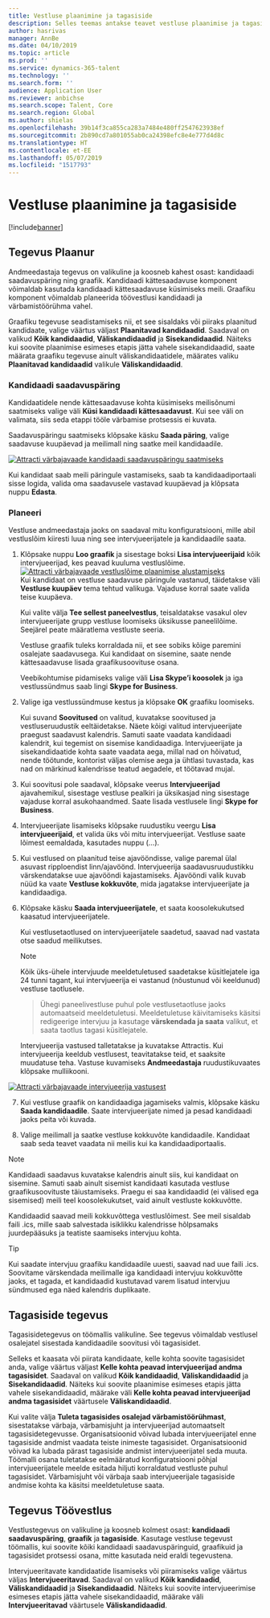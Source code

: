 ```yaml
---
title: Vestluse plaanimine ja tagasiside
description: Selles teemas antakse teavet vestluse plaanimise ja tagasiside tegevuste kohta rakenduses Attract.
author: hasrivas
manager: AnnBe
ms.date: 04/10/2019
ms.topic: article
ms.prod: ''
ms.service: dynamics-365-talent
ms.technology: ''
ms.search.form: ''
audience: Application User
ms.reviewer: anbichse
ms.search.scope: Talent, Core
ms.search.region: Global
ms.author: shielas
ms.openlocfilehash: 39b14f3ca855ca283a7484e480ff2547623938ef
ms.sourcegitcommit: 2b890cd7a801055ab0ca24398efc8e4e777d4d8c
ms.translationtype: HT
ms.contentlocale: et-EE
ms.lasthandoff: 05/07/2019
ms.locfileid: "1517793"
---
```

# <a name="interview-scheduling-and-feedback"></a>Vestluse plaanimine ja tagasiside

[!include[banner](../includes/banner.md)]

## <a name="scheduler-activity"></a>Tegevus Plaanur

Andmeedastaja tegevus on valikuline ja koosneb kahest osast: kandidaadi saadavuspäring ning graafik. Kandidaadi kättesaadavuse komponent võimaldab kasutada kandidaadi kättesaadavuse küsimiseks meili. Graafiku komponent võimaldab planeerida töövestlusi kandidaadi ja värbamistöörühma vahel.

Graafiku tegevuse seadistamiseks nii, et see sisaldaks või piiraks plaanitud kandidaate, valige väärtus väljast **Plaanitavad kandidaadid**. Saadaval on valikud **Kõik kandidaadid**, **Väliskandidaadid** ja **Sisekandidaadid**. Näiteks kui soovite plaanimise esimeses etapis jätta vahele sisekandidaadid, saate määrata graafiku tegevuse ainult väliskandidaatidele, määrates valiku **Plaanitavad kandidaadid** valikule **Väliskandidaadid**.

### <a name="candidate-availability-request"></a>Kandidaadi saadavuspäring

Kandidaatidele nende kättesaadavuse kohta küsimiseks meilisõnumi saatmiseks valige väli **Küsi kandidaadi kättesaadavust**. Kui see väli on valimata, siis seda etappi tööle värbamise protsessis ei kuvata.

Saadavuspäringu saatmiseks klõpsake käsku **Saada päring**, valige saadavuse kuupäevad ja meilimall ning saatke meil kandidaadile.

[![Attracti värbajavaade kandidaadi saadavuspäringu saatmiseks](./media/scheduler-candidate-request.png)](./media/scheduler-candidate-request.png)

Kui kandidaat saab meili päringule vastamiseks, saab ta kandidaadiportaali sisse logida, valida oma saadavusele vastavad kuupäevad ja klõpsata nuppu **Edasta**.

### <a name="schedule"></a>Planeeri
Vestluse andmeedastaja jaoks on saadaval mitu konfiguratsiooni, mille abil vestluslõim kiiresti luua ning see intervjueerijatele ja kandidaadile saata.

1. Klõpsake nuppu **Loo graafik** ja sisestage boksi **Lisa intervjueerijaid** kõik intervjueerijad, kes peavad kuuluma vestluslõime.
[![Attracti värbajavaade vestluslõime plaanimise alustamiseks](./media/schedule-start-over.png)](./media/schedule-start-over.png)   
    Kui kandidaat on vestluse saadavuse päringule vastanud, täidetakse väli **Vestluse kuupäev** tema tehtud valikuga. Vajaduse korral saate valida teise kuupäeva.
    
    Kui valite välja **Tee sellest paneelvestlus**, teisaldatakse vasakul olev intervjueerijate grupp vestluse loomiseks üksikusse paneelilõime. Seejärel peate määratlema vestluste seeria.
    
    Vestluse graafik tuleks korraldada nii, et see sobiks kõige paremini osalejate saadavusega. Kui kandidaat on sisemine, saate nende kättesaadavuse lisada graafikusoovituse osana.
    
    Veebikohtumise pidamiseks valige väli **Lisa Skype’i koosolek** ja iga vestlussündmus saab lingi **Skype for Business**.

2. Valige iga vestlussündmuse kestus ja klõpsake **OK** graafiku loomiseks.

    Kui suvand **Soovitused** on valitud, kuvatakse soovitused ja vestluseruudustik eeltäidetakse. Näete kõigi valitud intervjueerijate praegust saadavust kalendris. Samuti saate vaadata kandidaadi kalendrit, kui tegemist on sisemise kandidaadiga. Intervjueerijate ja sisekandidaatide kohta saate vaadata aega, millal nad on hõivatud, nende töötunde, kontorist väljas olemise aega ja ühtlasi tuvastada, kas nad on märkinud kalendrisse teatud aegadele, et töötavad mujal. 

3. Kui soovitusi pole saadaval, klõpsake veerus **Intervjueerijad** ajavahemikul, sisestage vestluse pealkiri ja üksikasjad ning sisestage vajaduse korral asukohaandmed. Saate lisada vestlusele lingi **Skype for Business**.

4. Intervjueerijate lisamiseks klõpsake ruudustiku veergu **Lisa intervjueerijaid**, et valida üks või mitu intervjueerijat. Vestluse saate lõimest eemaldada, kasutades nuppu (...).
    
5. Kui vestlused on plaanitud teise ajavööndisse, valige paremal ülal asuvast ripploendist linn/ajavöönd. Intervjueerija saadavusruudustikku värskendatakse uue ajavööndi kajastamiseks. Ajavööndi valik kuvab nüüd ka vaate **Vestluse kokkuvõte**, mida jagatakse intervjueerijate ja kandidaadiga. 

6. Klõpsake käsku **Saada intervjueerijatele**, et saata koosolekukutsed kaasatud intervjueerijatele.

    Kui vestlusetaotlused on intervjueerijatele saadetud, saavad nad vastata otse saadud meilikutses.

    >[!NOTE]
    > Kõik üks-ühele intervjuude meeldetuletused saadetakse küsitlejatele iga 24 tunni tagant, kui intervjueerija ei vastanud (nõustunud või keeldunud) vestluse taotlusele.

    > Ühegi paneelivestluse puhul pole vestlusetaotluse jaoks automaatseid meeldetuletusi. Meeldetuletuse käivitamiseks käsitsi redigeerige intervjuu ja kasutage **värskendada ja saata** valikut, et saata taotlus tagasi küsitlejatele.

    Intervjueerija vastused talletatakse ja kuvatakse Attractis. Kui intervjueerija keeldub vestlusest, teavitatakse teid, et saaksite muudatuse teha. Vastuse kuvamiseks **Andmeedastaja** ruudustikuvaates klõpsake mulliikooni.

[![Attracti värbajavaade intervjueerija vastusest](./media/schedule-interviewer-response2.png)](./media/schedule-interviewer-response2.png)

7. Kui vestluse graafik on kandidaadiga jagamiseks valmis, klõpsake käsku **Saada kandidaadile**. Saate intervjueerijate nimed ja pesad kandidaadi jaoks peita või kuvada.

8. Valige meilimall ja saatke vestluse kokkuvõte kandidaadile. Kandidaat saab seda teavet vaadata nii meilis kui ka kandidaadiportaalis.
    
>[!NOTE] 
> Kandidaadi saadavus kuvatakse kalendris ainult siis, kui kandidaat on sisemine. Samuti saab ainult sisemist kandidaati kasutada vestluse graafikusoovituste täiustamiseks. Praegu ei saa kandidaadid (ei välised ega sisemised) meili teel koosolekukutset, vaid ainult vestluste kokkuvõtte.

Kandidaadid saavad meili kokkuvõttega vestluslõimest. See meil sisaldab faili .ics, mille saab salvestada isiklikku kalendrisse hõlpsamaks juurdepääsuks ja teatiste saamiseks intervjuu kohta.

>[!TIP] 
> Kui saadate intervjuu graafiku kandidaadile uuesti, saavad nad uue faili .ics. Soovitame värskendada meilimalle iga kandidaadi intervjuu kokkuvõtte jaoks, et tagada, et kandidaadid kustutavad varem lisatud intervjuu sündmused ega näed kalendris duplikaate. 

## <a name="feedback-activity"></a>Tagasiside tegevus

Tagasisidetegevus on töömallis valikuline. See tegevus võimaldab vestlusel osalejatel sisestada kandidaadile soovitusi või tagasisidet. 

Selleks et kaasata või piirata kandidaate, kelle kohta soovite tagasisidet anda, valige väärtus väljast **Kelle kohta peavad intervjueerijad andma tagasisidet**.  Saadaval on valikud **Kõik kandidaadid**, **Väliskandidaadid** ja **Sisekandidaadid**. Näiteks kui soovite plaanimise esimeses etapis jätta vahele sisekandidaadid, määrake väli **Kelle kohta peavad intervjueerijad andma tagasisidet** väärtusele **Väliskandidaadid**.

Kui valite välja **Tuleta tagasisides osalejad värbamistöörühmast**, sisestatakse värbaja, värbamisjuht ja intervjueerijad automaatselt tagasisidetegevusse. Organisatsioonid võivad lubada intervjueerijatel enne tagasiside andmist vaadata teiste inimeste tagasisidet. Organisatsioonid võivad ka lubada pärast tagasiside andmist intervjueerijatel seda muuta. Töömalli osana tuletatakse eelmääratud konfiguratsiooni põhjal intervjueerijatele meelde esitada hiljuti korraldatud vestluste puhul tagasisidet. Värbamisjuht või värbaja saab intervjueerijale tagasiside andmise kohta ka käsitsi meeldetuletuse saata.

## <a name="interview-activity"></a>Tegevus Töövestlus

Vestlustegevus on valikuline ja koosneb kolmest osast: **kandidaadi saadavuspäring**, **graafik** ja **tagasiside**. Kasutage vestluse tegevust töömallis, kui soovite kõiki kandidaadi saadavuspäringuid, graafikuid ja tagasisidet protsessi osana, mitte kasutada neid eraldi tegevustena.

Intervjueeritavate kandidaatide lisamiseks või piiramiseks valige väärtus väljas **Intervjueeritavad**. Saadaval on valikud **Kõik kandidaadid**, **Väliskandidaadid** ja **Sisekandidaadid**. Näiteks kui soovite intervjueerimise esimeses etapis jätta vahele sisekandidaadid, määrake väli **Intervjueeritavad** väärtusele **Väliskandidaadid**.
